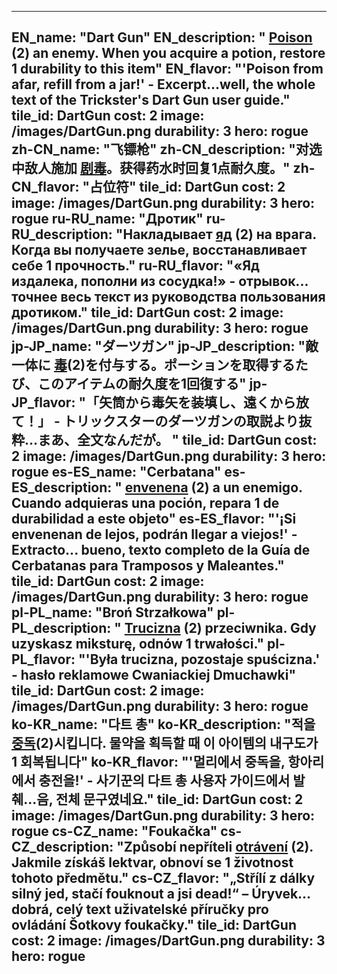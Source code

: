---

EN_name: "Dart Gun"
EN_description: " <u>Poison</u> (2) an enemy. When you acquire a potion, restore 1 durability to this item"
EN_flavor: "'Poison from afar, refill from a jar!' - Excerpt...well, the whole text of the Trickster's Dart Gun user guide."
tile_id: DartGun
cost: 2
image: /images/DartGun.png
durability: 3
hero: rogue
zh-CN_name: "飞镖枪"
zh-CN_description: "对选中敌人施加 <u>剧毒</u>。获得药水时回复1点耐久度。"
zh-CN_flavor: "占位符"
tile_id: DartGun
cost: 2
image: /images/DartGun.png
durability: 3
hero: rogue
ru-RU_name: "Дротик"
ru-RU_description: "Накладывает  <u>яд</u> (2) на врага. Когда вы получаете зелье, восстанавливает себе 1 прочность."
ru-RU_flavor: "«Яд издалека, пополни из сосудка!» - отрывок... точнее весь текст из руководства пользования дротиком."
tile_id: DartGun
cost: 2
image: /images/DartGun.png
durability: 3
hero: rogue
jp-JP_name: "ダーツガン"
jp-JP_description: "敵一体に <u>毒</u>(2)を付与する。ポーションを取得するたび、このアイテムの耐久度を1回復する"
jp-JP_flavor: "「矢筒から毒矢を装填し、遠くから放て！」 - トリックスターのダーツガンの取説より抜粋…まあ、全文なんだが。
"
tile_id: DartGun
cost: 2
image: /images/DartGun.png
durability: 3
hero: rogue
es-ES_name: "Cerbatana"
es-ES_description: " <u>envenena</u> (2) a un enemigo. Cuando adquieras una poción, repara 1 de durabilidad a este objeto"
es-ES_flavor: "'¡Si envenenan de lejos, podrán llegar a viejos!' - Extracto... bueno, texto completo de la Guía de Cerbatanas para Tramposos y Maleantes."
tile_id: DartGun
cost: 2
image: /images/DartGun.png
durability: 3
hero: rogue
pl-PL_name: "Broń Strzałkowa"
pl-PL_description: " <u>Trucizna</u> (2) przeciwnika. Gdy uzyskasz miksturę, odnów 1 trwałości."
pl-PL_flavor: "'Była trucizna, pozostaje spuścizna.' - hasło reklamowe Cwaniackiej Dmuchawki"
tile_id: DartGun
cost: 2
image: /images/DartGun.png
durability: 3
hero: rogue
ko-KR_name: "다트 총"
ko-KR_description: "적을  <u>중독</u>(2)시킵니다. 물약을 획득할 때 이 아이템의 내구도가 1 회복됩니다"
ko-KR_flavor: "'멀리에서 중독을, 항아리에서 충전을!' - 사기꾼의 다트 총 사용자 가이드에서 발췌...음, 전체 문구였네요."
tile_id: DartGun
cost: 2
image: /images/DartGun.png
durability: 3
hero: rogue
cs-CZ_name: "Foukačka"
cs-CZ_description: "Způsobí nepříteli  <u>otrávení</u> (2). Jakmile získáš lektvar, obnoví se 1 životnost tohoto předmětu."
cs-CZ_flavor: "„Střílí z dálky silný jed, stačí fouknout a jsi dead!“ – Úryvek... dobrá, celý text uživatelské příručky pro ovládání Šotkovy foukačky."
tile_id: DartGun
cost: 2
image: /images/DartGun.png
durability: 3
hero: rogue
---